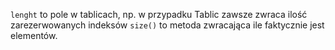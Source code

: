 
`lenght` to pole w tablicach, np. w przypadku Tablic zawsze zwraca ilość zarezerwowanych indeksów
`size()` to metoda zwracająca ile faktycznie jest elementów.